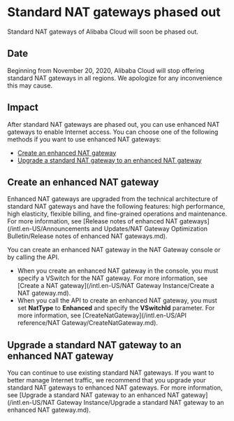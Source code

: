 # Standard NAT gateways phased out

Standard NAT gateways of Alibaba Cloud will soon be phased out.

## Date

Beginning from November 20, 2020, Alibaba Cloud will stop offering standard NAT gateways in all regions. We apologize for any inconvenience this may cause.

## Impact

After standard NAT gateways are phased out, you can use enhanced NAT gateways to enable Internet access. You can choose one of the following methods if you want to use enhanced NAT gateways:

-   [Create an enhanced NAT gateway](#section_0ix_ti4_tkw)
-   [Upgrade a standard NAT gateway to an enhanced NAT gateway](#section_tzu_ypj_t15)

## Create an enhanced NAT gateway

Enhanced NAT gateways are upgraded from the technical architecture of standard NAT gateways and have the following features: high performance, high elasticity, flexible billing, and fine-grained operations and maintenance. For more information, see [Release notes of enhanced NAT gateways](/intl.en-US/Announcements and Updates/NAT Gateway Optimization Bulletin/Release notes of enhanced NAT gateways.md).

You can create an enhanced NAT gateway in the NAT Gateway console or by calling the API.

-   When you create an enhanced NAT gateway in the console, you must specify a VSwitch for the NAT gateway. For more information, see [Create a NAT gateway](/intl.en-US/NAT Gateway Instance/Create a NAT gateway.md).
-   When you call the API to create an enhanced NAT gateway, you must set **NatType** to **Enhanced** and specify the **VSwitchId** parameter. For more information, see [CreateNatGateway](/intl.en-US/API reference/NAT Gateway/CreateNatGateway.md).

## Upgrade a standard NAT gateway to an enhanced NAT gateway

You can continue to use existing standard NAT gateways. If you want to better manage Internet traffic, we recommend that you upgrade your standard NAT gateways to enhanced NAT gateways. For more information, see [Upgrade a standard NAT gateway to an enhanced NAT gateway](/intl.en-US/NAT Gateway Instance/Upgrade a standard NAT gateway to an enhanced NAT gateway.md).

